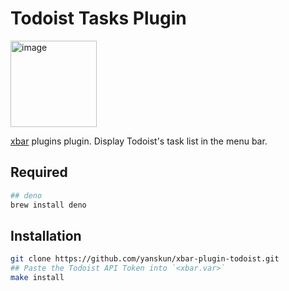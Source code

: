 # Todoist Tasks Plugin

<img width="138" alt="image" src="https://github.com/yanskun/xbar-plugin-todoist/assets/43776161/05a66391-7817-49a5-b567-12730caa1d1c">

[xbar](https://github.com/matryer/xbar) plugins plugin. Display Todoist's task list in the menu bar.

## Required
```sh
## deno
brew install deno
```


## Installation
```sh
git clone https://github.com/yanskun/xbar-plugin-todoist.git
## Paste the Todoist API Token into `<xbar.var>`
make install
```
